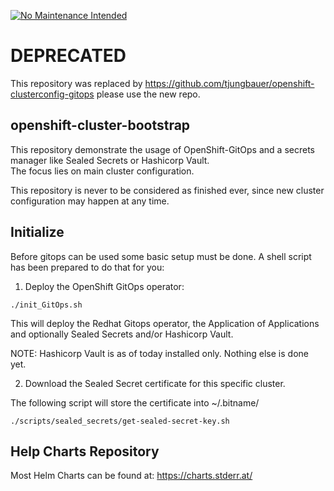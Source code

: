 [![No Maintenance Intended](http://unmaintained.tech/badge.svg)](http://unmaintained.tech/)


# DEPRECATED 

This repository was replaced by https://github.com/tjungbauer/openshift-clusterconfig-gitops please use the new repo.


## openshift-cluster-bootstrap

This repository demonstrate the usage of OpenShift-GitOps and a secrets manager like Sealed Secrets or Hashicorp Vault.  
The focus lies on main cluster configuration.

This repository is never to be considered as finished ever, since new cluster configuration may happen at any time. 

## Initialize

Before gitops can be used some basic setup must be done. A shell script has been prepared to do that for you:

1. Deploy the OpenShift GitOps operator: 
```
./init_GitOps.sh
```

This will deploy the Redhat Gitops operator, the Application of Applications and optionally Sealed Secrets and/or Hashicorp Vault. 

NOTE: Hashicorp Vault is as of today installed only. Nothing else is done yet.

2. Download the Sealed Secret certificate for this specific cluster.

The following script will store the certificate into ~/.bitname/
```
./scripts/sealed_secrets/get-sealed-secret-key.sh
```

## Help Charts Repository

Most Helm Charts can be found at: https://charts.stderr.at/ 



